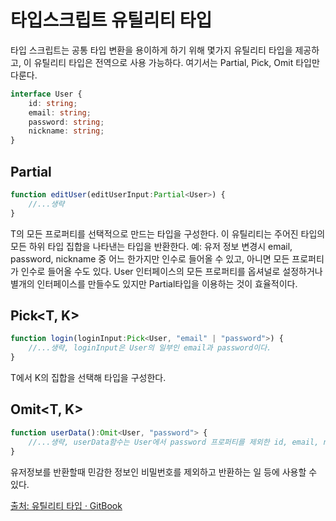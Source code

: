# 타입스크립트 유틸리티 타입
타입 스크립트는 공통 타입 변환을 용이하게 하기 위해 몇가지 유틸리티 타입을 제공하고, 이 유틸리티 타입은 전역으로 사용 가능하다.
여기서는 Partial, Pick, Omit 타입만 다룬다.
```typescript
interface User {
	id: string;
	email: string;
	password: string;
	nickname: string;
}
```
## Partial<T>
```typescript
function editUser(editUserInput:Partial<User>) {
    //...생략
}
```
T의 모든 프로퍼티를 선택적으로 만드는 타입을 구성한다. 이 유틸리티는 주어진 타입의 모든 하위 타입 집합을 나타낸는 타입을 반환한다.
예: 유저 정보 변경시 email, password, nickname 중 어느 한가지만 인수로 들어올 수 있고, 아니면 모든 프로퍼티가 인수로 들어올 수도 있다.
User 인터페이스의 모든 프로퍼티를 옵셔널로 설정하거나 별개의 인터페이스를 만들수도 있지만 Partial타입을 이용하는 것이 효율적이다.

## Pick<T, K>
```typescript
function login(loginInput:Pick<User, "email" | "password">) {
    //...생략, loginInput은 User의 일부인 email과 password이다.
}
```
T에서 K의 집합을 선택해 타입을 구성한다.

## Omit<T, K>
```typescript
function userData():Omit<User, "password"> {
    //...생략, userData함수는 User에서 password 프로퍼티를 제외한 id, email, nickname로 구성된 객체를 반환한다.
}
```
유저정보를 반환할때 민감한 정보인 비밀번호를 제외하고 반환하는 일 등에 사용할 수 있다.

[출처: 유틸리티 타입 · GitBook](https://typescript-kr.github.io/pages/utility-types.html)
